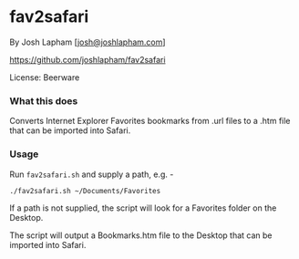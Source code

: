 # fav2safari

By Josh Lapham [josh@joshlapham.com]

https://github.com/joshlapham/fav2safari

License: Beerware

### What this does

Converts Internet Explorer Favorites bookmarks from .url files to a .htm file that can be imported into Safari.

### Usage

Run `fav2safari.sh` and supply a path, e.g. -

`./fav2safari.sh ~/Documents/Favorites`

If a path is not supplied, the script will look for a Favorites folder on the Desktop.

The script will output a Bookmarks.htm file to the Desktop that can be imported into Safari.
